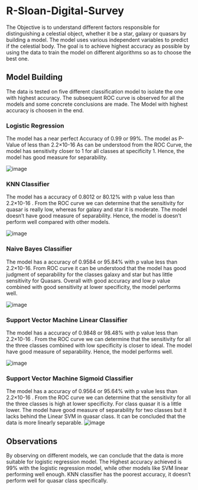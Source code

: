 # R-Sloan-Digital-Survey
The Objective is to understand different factors responsible for distinguishing a celestial object, 
whether it be a star, galaxy or quasars by building a model. The model uses various independent variables 
to predict if the celestial body. The goal is to achieve highest accuracy as possible by using the data to
train the model on different algorithms so as to choose the best one.

## Model Building
The data is tested on five different classification model to isolate the one with highest accuracy.
The subsequent ROC curve is observed for all the models and some concrete conclusions are made.
The Model with highest accuracy is choosen in the end.
### Logistic Regression
The model has a near perfect Accuracy of 0.99 or 99%.
The model as P-Value  of less than 2.2×10-16 
As can be understood from the ROC Curve, the model has sensitivity closer to 1 for all classes at specificity 1. Hence, the model has good measure for separability.

![image](https://user-images.githubusercontent.com/37978451/126048342-b7b0eae4-31a6-48b7-bad4-13795b8c5346.png)
### KNN Classifier
The model has a accuracy of 0.8012 or 80.12% with p value less than 2.2×10-16 .
From the ROC curve we can determine that the sensitivity for quasar is really low, whereas for galaxy and star it is moderate.
The model doesn’t have good measure of separability. Hence, the model is doesn’t perform well compared with other models.

![image](https://user-images.githubusercontent.com/37978451/126048349-aa4f04d5-89a7-4790-bcdc-1dd7715ca915.png)
### Naive Bayes Classifier
The model has a accuracy of 0.9584 or 95.84% with p value less than 2.2×10-16.
From ROC curve it can be understood that the model has good judgment of separability for the classes galaxy and star but has little sensitivity for Quasars.
Overall with good accuracy and low p value combined with good sensitivity at lower specificity, the model performs well.

![image](https://user-images.githubusercontent.com/37978451/126048355-daddf823-9cbd-4664-aee1-a6be405426b4.png)
### Support Vector Machine Linear Classifier
The model has a accuracy of 0.9848 or 98.48% with p value less than 2.2×10-16 .
From the ROC curve we can determine that the sensitivity for all the three classes combined with low specificity is closer to ideal.
The model have good measure of separability. Hence, the model performs well.

![image](https://user-images.githubusercontent.com/37978451/126048368-387fb195-f04c-4a40-85d3-41bd63837d85.png)

### Support Vector Machine Sigmoid Classifier
The model has a accuracy of 0.9564 or 95.64% with p value less than 2.2×10-16 .
From the ROC curve we can determine that the sensitivity for all the three classes is high at lower specificity. For class quasar it is a little lower.
The model have good measure of separability for two classes but it lacks behind the Linear SVM in quasar class.
It can be concluded that the data is more linearly separable.
![image](https://user-images.githubusercontent.com/37978451/126048374-7434bb11-7e3f-4b05-b26d-df7984754b38.png)


## Observations
By observing on different models, we can conclude that the data is more suitable for logistic regression model.
The Highest accuracy achieved is 99% with the logistic regression model, while other models like SVM linear performing well enough.
KNN classifier has the poorest accuracy, it doesn’t perform well for quasar class specifically.
